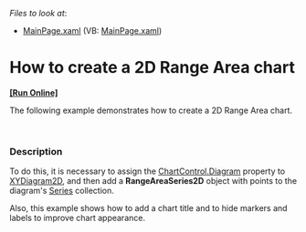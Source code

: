 <!-- default file list -->
*Files to look at*:

* [MainPage.xaml](./CS/RangeArea/MainPage.xaml) (VB: [MainPage.xaml](./VB/RangeArea/MainPage.xaml))
<!-- default file list end -->
# How to create a 2D  Range Area chart
<!-- run online -->
**[[Run Online]](https://codecentral.devexpress.com/e3700)**
<!-- run online end -->


<p>The following example demonstrates how to create a 2D Range Area chart.</p><br />



<h3>Description</h3>

<p>To do this, it is necessary to assign the <a href="http://help.devexpress.com/#Silverlight/DevExpressXpfChartsChartControl_Diagramtopic"><u>ChartControl.Diagram</u></a> property to <a href="http://help.devexpress.com/#Silverlight/clsDevExpressXpfChartsXYDiagram2Dtopic"><u>XYDiagram2D</u></a>, and then add a <strong>RangeAreaSeries2D</strong> object with points to the diagram&#39;s <a href="http://help.devexpress.com/#Silverlight/DevExpressXpfChartsDiagram_Seriestopic"><u>Series</u></a> collection. </p><p>Also, this example shows how to add a chart title and to hide markers and labels to improve chart appearance.</p><p><br />
</p>

<br/>


